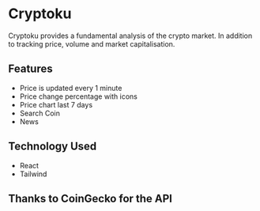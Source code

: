 # Cryptoku
Cryptoku provides a fundamental analysis of the crypto market. In addition to tracking price, volume and market capitalisation.

## Features

- Price is updated every 1 minute
- Price change percentage with icons
- Price chart last 7 days
- Search Coin
- News

## Technology Used

- React
- Tailwind


## Thanks to CoinGecko for the API
